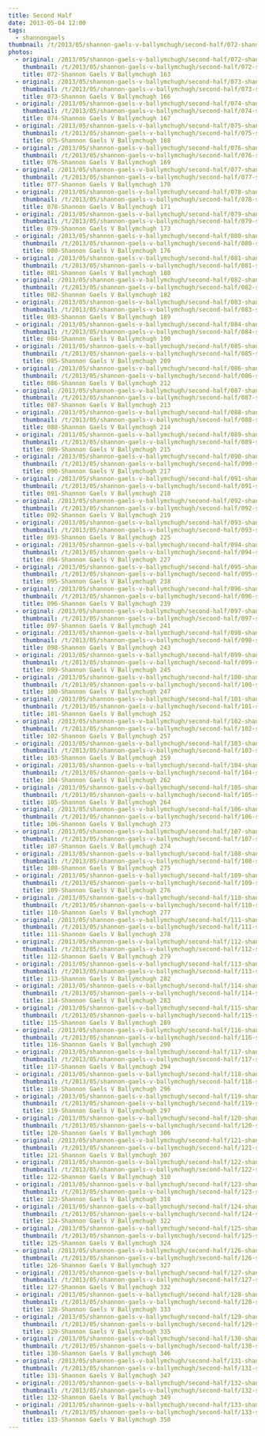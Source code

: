 ```yaml
---
title: Second Half
date: 2013-05-04 12:00
tags:
  - shannongaels
thumbnail: /t/2013/05/shannon-gaels-v-ballymchugh/second-half/072-shannon-gaels-v-ballymchugh-163.jpg
photos:
  - original: /2013/05/shannon-gaels-v-ballymchugh/second-half/072-shannon-gaels-v-ballymchugh-163.jpg
    thumbnail: /t/2013/05/shannon-gaels-v-ballymchugh/second-half/072-shannon-gaels-v-ballymchugh-163.jpg
    title: 072-Shannon Gaels V Ballymchugh 163
  - original: /2013/05/shannon-gaels-v-ballymchugh/second-half/073-shannon-gaels-v-ballymchugh-166.jpg
    thumbnail: /t/2013/05/shannon-gaels-v-ballymchugh/second-half/073-shannon-gaels-v-ballymchugh-166.jpg
    title: 073-Shannon Gaels V Ballymchugh 166
  - original: /2013/05/shannon-gaels-v-ballymchugh/second-half/074-shannon-gaels-v-ballymchugh-167.jpg
    thumbnail: /t/2013/05/shannon-gaels-v-ballymchugh/second-half/074-shannon-gaels-v-ballymchugh-167.jpg
    title: 074-Shannon Gaels V Ballymchugh 167
  - original: /2013/05/shannon-gaels-v-ballymchugh/second-half/075-shannon-gaels-v-ballymchugh-168.jpg
    thumbnail: /t/2013/05/shannon-gaels-v-ballymchugh/second-half/075-shannon-gaels-v-ballymchugh-168.jpg
    title: 075-Shannon Gaels V Ballymchugh 168
  - original: /2013/05/shannon-gaels-v-ballymchugh/second-half/076-shannon-gaels-v-ballymchugh-169.jpg
    thumbnail: /t/2013/05/shannon-gaels-v-ballymchugh/second-half/076-shannon-gaels-v-ballymchugh-169.jpg
    title: 076-Shannon Gaels V Ballymchugh 169
  - original: /2013/05/shannon-gaels-v-ballymchugh/second-half/077-shannon-gaels-v-ballymchugh-170.jpg
    thumbnail: /t/2013/05/shannon-gaels-v-ballymchugh/second-half/077-shannon-gaels-v-ballymchugh-170.jpg
    title: 077-Shannon Gaels V Ballymchugh 170
  - original: /2013/05/shannon-gaels-v-ballymchugh/second-half/078-shannon-gaels-v-ballymchugh-171.jpg
    thumbnail: /t/2013/05/shannon-gaels-v-ballymchugh/second-half/078-shannon-gaels-v-ballymchugh-171.jpg
    title: 078-Shannon Gaels V Ballymchugh 171
  - original: /2013/05/shannon-gaels-v-ballymchugh/second-half/079-shannon-gaels-v-ballymchugh-173.jpg
    thumbnail: /t/2013/05/shannon-gaels-v-ballymchugh/second-half/079-shannon-gaels-v-ballymchugh-173.jpg
    title: 079-Shannon Gaels V Ballymchugh 173
  - original: /2013/05/shannon-gaels-v-ballymchugh/second-half/080-shannon-gaels-v-ballymchugh-176.jpg
    thumbnail: /t/2013/05/shannon-gaels-v-ballymchugh/second-half/080-shannon-gaels-v-ballymchugh-176.jpg
    title: 080-Shannon Gaels V Ballymchugh 176
  - original: /2013/05/shannon-gaels-v-ballymchugh/second-half/081-shannon-gaels-v-ballymchugh-180.jpg
    thumbnail: /t/2013/05/shannon-gaels-v-ballymchugh/second-half/081-shannon-gaels-v-ballymchugh-180.jpg
    title: 081-Shannon Gaels V Ballymchugh 180
  - original: /2013/05/shannon-gaels-v-ballymchugh/second-half/082-shannon-gaels-v-ballymchugh-182.jpg
    thumbnail: /t/2013/05/shannon-gaels-v-ballymchugh/second-half/082-shannon-gaels-v-ballymchugh-182.jpg
    title: 082-Shannon Gaels V Ballymchugh 182
  - original: /2013/05/shannon-gaels-v-ballymchugh/second-half/083-shannon-gaels-v-ballymchugh-189.jpg
    thumbnail: /t/2013/05/shannon-gaels-v-ballymchugh/second-half/083-shannon-gaels-v-ballymchugh-189.jpg
    title: 083-Shannon Gaels V Ballymchugh 189
  - original: /2013/05/shannon-gaels-v-ballymchugh/second-half/084-shannon-gaels-v-ballymchugh-190.jpg
    thumbnail: /t/2013/05/shannon-gaels-v-ballymchugh/second-half/084-shannon-gaels-v-ballymchugh-190.jpg
    title: 084-Shannon Gaels V Ballymchugh 190
  - original: /2013/05/shannon-gaels-v-ballymchugh/second-half/085-shannon-gaels-v-ballymchugh-209.jpg
    thumbnail: /t/2013/05/shannon-gaels-v-ballymchugh/second-half/085-shannon-gaels-v-ballymchugh-209.jpg
    title: 085-Shannon Gaels V Ballymchugh 209
  - original: /2013/05/shannon-gaels-v-ballymchugh/second-half/086-shannon-gaels-v-ballymchugh-212.jpg
    thumbnail: /t/2013/05/shannon-gaels-v-ballymchugh/second-half/086-shannon-gaels-v-ballymchugh-212.jpg
    title: 086-Shannon Gaels V Ballymchugh 212
  - original: /2013/05/shannon-gaels-v-ballymchugh/second-half/087-shannon-gaels-v-ballymchugh-213.jpg
    thumbnail: /t/2013/05/shannon-gaels-v-ballymchugh/second-half/087-shannon-gaels-v-ballymchugh-213.jpg
    title: 087-Shannon Gaels V Ballymchugh 213
  - original: /2013/05/shannon-gaels-v-ballymchugh/second-half/088-shannon-gaels-v-ballymchugh-214.jpg
    thumbnail: /t/2013/05/shannon-gaels-v-ballymchugh/second-half/088-shannon-gaels-v-ballymchugh-214.jpg
    title: 088-Shannon Gaels V Ballymchugh 214
  - original: /2013/05/shannon-gaels-v-ballymchugh/second-half/089-shannon-gaels-v-ballymchugh-215.jpg
    thumbnail: /t/2013/05/shannon-gaels-v-ballymchugh/second-half/089-shannon-gaels-v-ballymchugh-215.jpg
    title: 089-Shannon Gaels V Ballymchugh 215
  - original: /2013/05/shannon-gaels-v-ballymchugh/second-half/090-shannon-gaels-v-ballymchugh-217.jpg
    thumbnail: /t/2013/05/shannon-gaels-v-ballymchugh/second-half/090-shannon-gaels-v-ballymchugh-217.jpg
    title: 090-Shannon Gaels V Ballymchugh 217
  - original: /2013/05/shannon-gaels-v-ballymchugh/second-half/091-shannon-gaels-v-ballymchugh-218.jpg
    thumbnail: /t/2013/05/shannon-gaels-v-ballymchugh/second-half/091-shannon-gaels-v-ballymchugh-218.jpg
    title: 091-Shannon Gaels V Ballymchugh 218
  - original: /2013/05/shannon-gaels-v-ballymchugh/second-half/092-shannon-gaels-v-ballymchugh-219.jpg
    thumbnail: /t/2013/05/shannon-gaels-v-ballymchugh/second-half/092-shannon-gaels-v-ballymchugh-219.jpg
    title: 092-Shannon Gaels V Ballymchugh 219
  - original: /2013/05/shannon-gaels-v-ballymchugh/second-half/093-shannon-gaels-v-ballymchugh-225.jpg
    thumbnail: /t/2013/05/shannon-gaels-v-ballymchugh/second-half/093-shannon-gaels-v-ballymchugh-225.jpg
    title: 093-Shannon Gaels V Ballymchugh 225
  - original: /2013/05/shannon-gaels-v-ballymchugh/second-half/094-shannon-gaels-v-ballymchugh-227.jpg
    thumbnail: /t/2013/05/shannon-gaels-v-ballymchugh/second-half/094-shannon-gaels-v-ballymchugh-227.jpg
    title: 094-Shannon Gaels V Ballymchugh 227
  - original: /2013/05/shannon-gaels-v-ballymchugh/second-half/095-shannon-gaels-v-ballymchugh-238.jpg
    thumbnail: /t/2013/05/shannon-gaels-v-ballymchugh/second-half/095-shannon-gaels-v-ballymchugh-238.jpg
    title: 095-Shannon Gaels V Ballymchugh 238
  - original: /2013/05/shannon-gaels-v-ballymchugh/second-half/096-shannon-gaels-v-ballymchugh-239.jpg
    thumbnail: /t/2013/05/shannon-gaels-v-ballymchugh/second-half/096-shannon-gaels-v-ballymchugh-239.jpg
    title: 096-Shannon Gaels V Ballymchugh 239
  - original: /2013/05/shannon-gaels-v-ballymchugh/second-half/097-shannon-gaels-v-ballymchugh-241.jpg
    thumbnail: /t/2013/05/shannon-gaels-v-ballymchugh/second-half/097-shannon-gaels-v-ballymchugh-241.jpg
    title: 097-Shannon Gaels V Ballymchugh 241
  - original: /2013/05/shannon-gaels-v-ballymchugh/second-half/098-shannon-gaels-v-ballymchugh-243.jpg
    thumbnail: /t/2013/05/shannon-gaels-v-ballymchugh/second-half/098-shannon-gaels-v-ballymchugh-243.jpg
    title: 098-Shannon Gaels V Ballymchugh 243
  - original: /2013/05/shannon-gaels-v-ballymchugh/second-half/099-shannon-gaels-v-ballymchugh-245.jpg
    thumbnail: /t/2013/05/shannon-gaels-v-ballymchugh/second-half/099-shannon-gaels-v-ballymchugh-245.jpg
    title: 099-Shannon Gaels V Ballymchugh 245
  - original: /2013/05/shannon-gaels-v-ballymchugh/second-half/100-shannon-gaels-v-ballymchugh-247.jpg
    thumbnail: /t/2013/05/shannon-gaels-v-ballymchugh/second-half/100-shannon-gaels-v-ballymchugh-247.jpg
    title: 100-Shannon Gaels V Ballymchugh 247
  - original: /2013/05/shannon-gaels-v-ballymchugh/second-half/101-shannon-gaels-v-ballymchugh-252.jpg
    thumbnail: /t/2013/05/shannon-gaels-v-ballymchugh/second-half/101-shannon-gaels-v-ballymchugh-252.jpg
    title: 101-Shannon Gaels V Ballymchugh 252
  - original: /2013/05/shannon-gaels-v-ballymchugh/second-half/102-shannon-gaels-v-ballymchugh-257.jpg
    thumbnail: /t/2013/05/shannon-gaels-v-ballymchugh/second-half/102-shannon-gaels-v-ballymchugh-257.jpg
    title: 102-Shannon Gaels V Ballymchugh 257
  - original: /2013/05/shannon-gaels-v-ballymchugh/second-half/103-shannon-gaels-v-ballymchugh-259.jpg
    thumbnail: /t/2013/05/shannon-gaels-v-ballymchugh/second-half/103-shannon-gaels-v-ballymchugh-259.jpg
    title: 103-Shannon Gaels V Ballymchugh 259
  - original: /2013/05/shannon-gaels-v-ballymchugh/second-half/104-shannon-gaels-v-ballymchugh-262.jpg
    thumbnail: /t/2013/05/shannon-gaels-v-ballymchugh/second-half/104-shannon-gaels-v-ballymchugh-262.jpg
    title: 104-Shannon Gaels V Ballymchugh 262
  - original: /2013/05/shannon-gaels-v-ballymchugh/second-half/105-shannon-gaels-v-ballymchugh-264.jpg
    thumbnail: /t/2013/05/shannon-gaels-v-ballymchugh/second-half/105-shannon-gaels-v-ballymchugh-264.jpg
    title: 105-Shannon Gaels V Ballymchugh 264
  - original: /2013/05/shannon-gaels-v-ballymchugh/second-half/106-shannon-gaels-v-ballymchugh-273.jpg
    thumbnail: /t/2013/05/shannon-gaels-v-ballymchugh/second-half/106-shannon-gaels-v-ballymchugh-273.jpg
    title: 106-Shannon Gaels V Ballymchugh 273
  - original: /2013/05/shannon-gaels-v-ballymchugh/second-half/107-shannon-gaels-v-ballymchugh-274.jpg
    thumbnail: /t/2013/05/shannon-gaels-v-ballymchugh/second-half/107-shannon-gaels-v-ballymchugh-274.jpg
    title: 107-Shannon Gaels V Ballymchugh 274
  - original: /2013/05/shannon-gaels-v-ballymchugh/second-half/108-shannon-gaels-v-ballymchugh-275.jpg
    thumbnail: /t/2013/05/shannon-gaels-v-ballymchugh/second-half/108-shannon-gaels-v-ballymchugh-275.jpg
    title: 108-Shannon Gaels V Ballymchugh 275
  - original: /2013/05/shannon-gaels-v-ballymchugh/second-half/109-shannon-gaels-v-ballymchugh-276.jpg
    thumbnail: /t/2013/05/shannon-gaels-v-ballymchugh/second-half/109-shannon-gaels-v-ballymchugh-276.jpg
    title: 109-Shannon Gaels V Ballymchugh 276
  - original: /2013/05/shannon-gaels-v-ballymchugh/second-half/110-shannon-gaels-v-ballymchugh-277.jpg
    thumbnail: /t/2013/05/shannon-gaels-v-ballymchugh/second-half/110-shannon-gaels-v-ballymchugh-277.jpg
    title: 110-Shannon Gaels V Ballymchugh 277
  - original: /2013/05/shannon-gaels-v-ballymchugh/second-half/111-shannon-gaels-v-ballymchugh-278.jpg
    thumbnail: /t/2013/05/shannon-gaels-v-ballymchugh/second-half/111-shannon-gaels-v-ballymchugh-278.jpg
    title: 111-Shannon Gaels V Ballymchugh 278
  - original: /2013/05/shannon-gaels-v-ballymchugh/second-half/112-shannon-gaels-v-ballymchugh-279.jpg
    thumbnail: /t/2013/05/shannon-gaels-v-ballymchugh/second-half/112-shannon-gaels-v-ballymchugh-279.jpg
    title: 112-Shannon Gaels V Ballymchugh 279
  - original: /2013/05/shannon-gaels-v-ballymchugh/second-half/113-shannon-gaels-v-ballymchugh-282.jpg
    thumbnail: /t/2013/05/shannon-gaels-v-ballymchugh/second-half/113-shannon-gaels-v-ballymchugh-282.jpg
    title: 113-Shannon Gaels V Ballymchugh 282
  - original: /2013/05/shannon-gaels-v-ballymchugh/second-half/114-shannon-gaels-v-ballymchugh-283.jpg
    thumbnail: /t/2013/05/shannon-gaels-v-ballymchugh/second-half/114-shannon-gaels-v-ballymchugh-283.jpg
    title: 114-Shannon Gaels V Ballymchugh 283
  - original: /2013/05/shannon-gaels-v-ballymchugh/second-half/115-shannon-gaels-v-ballymchugh-289.jpg
    thumbnail: /t/2013/05/shannon-gaels-v-ballymchugh/second-half/115-shannon-gaels-v-ballymchugh-289.jpg
    title: 115-Shannon Gaels V Ballymchugh 289
  - original: /2013/05/shannon-gaels-v-ballymchugh/second-half/116-shannon-gaels-v-ballymchugh-290.jpg
    thumbnail: /t/2013/05/shannon-gaels-v-ballymchugh/second-half/116-shannon-gaels-v-ballymchugh-290.jpg
    title: 116-Shannon Gaels V Ballymchugh 290
  - original: /2013/05/shannon-gaels-v-ballymchugh/second-half/117-shannon-gaels-v-ballymchugh-294.jpg
    thumbnail: /t/2013/05/shannon-gaels-v-ballymchugh/second-half/117-shannon-gaels-v-ballymchugh-294.jpg
    title: 117-Shannon Gaels V Ballymchugh 294
  - original: /2013/05/shannon-gaels-v-ballymchugh/second-half/118-shannon-gaels-v-ballymchugh-296.jpg
    thumbnail: /t/2013/05/shannon-gaels-v-ballymchugh/second-half/118-shannon-gaels-v-ballymchugh-296.jpg
    title: 118-Shannon Gaels V Ballymchugh 296
  - original: /2013/05/shannon-gaels-v-ballymchugh/second-half/119-shannon-gaels-v-ballymchugh-297.jpg
    thumbnail: /t/2013/05/shannon-gaels-v-ballymchugh/second-half/119-shannon-gaels-v-ballymchugh-297.jpg
    title: 119-Shannon Gaels V Ballymchugh 297
  - original: /2013/05/shannon-gaels-v-ballymchugh/second-half/120-shannon-gaels-v-ballymchugh-306.jpg
    thumbnail: /t/2013/05/shannon-gaels-v-ballymchugh/second-half/120-shannon-gaels-v-ballymchugh-306.jpg
    title: 120-Shannon Gaels V Ballymchugh 306
  - original: /2013/05/shannon-gaels-v-ballymchugh/second-half/121-shannon-gaels-v-ballymchugh-307.jpg
    thumbnail: /t/2013/05/shannon-gaels-v-ballymchugh/second-half/121-shannon-gaels-v-ballymchugh-307.jpg
    title: 121-Shannon Gaels V Ballymchugh 307
  - original: /2013/05/shannon-gaels-v-ballymchugh/second-half/122-shannon-gaels-v-ballymchugh-310.jpg
    thumbnail: /t/2013/05/shannon-gaels-v-ballymchugh/second-half/122-shannon-gaels-v-ballymchugh-310.jpg
    title: 122-Shannon Gaels V Ballymchugh 310
  - original: /2013/05/shannon-gaels-v-ballymchugh/second-half/123-shannon-gaels-v-ballymchugh-318.jpg
    thumbnail: /t/2013/05/shannon-gaels-v-ballymchugh/second-half/123-shannon-gaels-v-ballymchugh-318.jpg
    title: 123-Shannon Gaels V Ballymchugh 318
  - original: /2013/05/shannon-gaels-v-ballymchugh/second-half/124-shannon-gaels-v-ballymchugh-322.jpg
    thumbnail: /t/2013/05/shannon-gaels-v-ballymchugh/second-half/124-shannon-gaels-v-ballymchugh-322.jpg
    title: 124-Shannon Gaels V Ballymchugh 322
  - original: /2013/05/shannon-gaels-v-ballymchugh/second-half/125-shannon-gaels-v-ballymchugh-324.jpg
    thumbnail: /t/2013/05/shannon-gaels-v-ballymchugh/second-half/125-shannon-gaels-v-ballymchugh-324.jpg
    title: 125-Shannon Gaels V Ballymchugh 324
  - original: /2013/05/shannon-gaels-v-ballymchugh/second-half/126-shannon-gaels-v-ballymchugh-327.jpg
    thumbnail: /t/2013/05/shannon-gaels-v-ballymchugh/second-half/126-shannon-gaels-v-ballymchugh-327.jpg
    title: 126-Shannon Gaels V Ballymchugh 327
  - original: /2013/05/shannon-gaels-v-ballymchugh/second-half/127-shannon-gaels-v-ballymchugh-332.jpg
    thumbnail: /t/2013/05/shannon-gaels-v-ballymchugh/second-half/127-shannon-gaels-v-ballymchugh-332.jpg
    title: 127-Shannon Gaels V Ballymchugh 332
  - original: /2013/05/shannon-gaels-v-ballymchugh/second-half/128-shannon-gaels-v-ballymchugh-333.jpg
    thumbnail: /t/2013/05/shannon-gaels-v-ballymchugh/second-half/128-shannon-gaels-v-ballymchugh-333.jpg
    title: 128-Shannon Gaels V Ballymchugh 333
  - original: /2013/05/shannon-gaels-v-ballymchugh/second-half/129-shannon-gaels-v-ballymchugh-335.jpg
    thumbnail: /t/2013/05/shannon-gaels-v-ballymchugh/second-half/129-shannon-gaels-v-ballymchugh-335.jpg
    title: 129-Shannon Gaels V Ballymchugh 335
  - original: /2013/05/shannon-gaels-v-ballymchugh/second-half/130-shannon-gaels-v-ballymchugh-346.jpg
    thumbnail: /t/2013/05/shannon-gaels-v-ballymchugh/second-half/130-shannon-gaels-v-ballymchugh-346.jpg
    title: 130-Shannon Gaels V Ballymchugh 346
  - original: /2013/05/shannon-gaels-v-ballymchugh/second-half/131-shannon-gaels-v-ballymchugh-347.jpg
    thumbnail: /t/2013/05/shannon-gaels-v-ballymchugh/second-half/131-shannon-gaels-v-ballymchugh-347.jpg
    title: 131-Shannon Gaels V Ballymchugh 347
  - original: /2013/05/shannon-gaels-v-ballymchugh/second-half/132-shannon-gaels-v-ballymchugh-349.jpg
    thumbnail: /t/2013/05/shannon-gaels-v-ballymchugh/second-half/132-shannon-gaels-v-ballymchugh-349.jpg
    title: 132-Shannon Gaels V Ballymchugh 349
  - original: /2013/05/shannon-gaels-v-ballymchugh/second-half/133-shannon-gaels-v-ballymchugh-350.jpg
    thumbnail: /t/2013/05/shannon-gaels-v-ballymchugh/second-half/133-shannon-gaels-v-ballymchugh-350.jpg
    title: 133-Shannon Gaels V Ballymchugh 350
---
```

